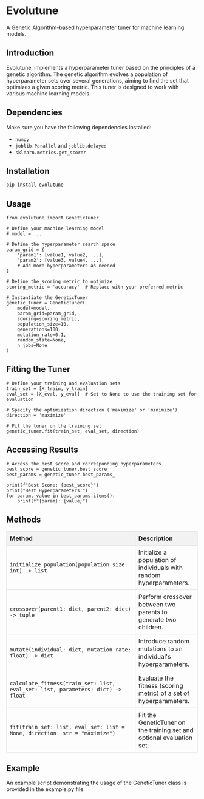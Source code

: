 # Evolutune
A Genetic Algorithm-based hyperparameter tuner for machine learning models.

## Introduction
Evolutune, implements a hyperparameter tuner based on the principles of a genetic algorithm. The genetic algorithm evolves a population of hyperparameter sets over several generations, aiming to find the set that optimizes a given scoring metric. This tuner is designed to work with various machine learning models.

## Dependencies
Make sure you have the following dependencies installed:

- ```numpy```
- ```joblib.Parallel``` and ```joblib.delayed```
- ```sklearn.metrics.get_scorer```

## Installation
```sh
pip install evolutune
```

## Usage
```python3
from evolutune import GeneticTuner

# Define your machine learning model
# model = ...

# Define the hyperparameter search space
param_grid = {
    'param1': [value1, value2, ...],
    'param2': [value3, value4, ...],
    # Add more hyperparameters as needed
}

# Define the scoring metric to optimize
scoring_metric = 'accuracy'  # Replace with your preferred metric

# Instantiate the GeneticTuner
genetic_tuner = GeneticTuner(
    model=model,
    param_grid=param_grid,
    scoring=scoring_metric,
    population_size=10,
    generations=100,
    mutation_rate=0.1,
    random_state=None,
    n_jobs=None
)
```

## Fitting the Tuner
```python3
# Define your training and evaluation sets
train_set = [X_train, y_train]
eval_set = [X_eval, y_eval]  # Set to None to use the training set for evaluation

# Specify the optimization direction ('maximize' or 'minimize')
direction = 'maximize'

# Fit the tuner on the training set
genetic_tuner.fit(train_set, eval_set, direction)
```

## Accessing Results
```python3
# Access the best score and corresponding hyperparameters
best_score = genetic_tuner.best_score_
best_params = genetic_tuner.best_params_

print(f"Best Score: {best_score}")
print("Best Hyperparameters:")
for param, value in best_params.items():
    print(f"{param}: {value}")
```

## Methods

<div class="method-table">

| Method                                                                          | Description                                                           |
|---------------------------------------------------------------------------------|-----------------------------------------------------------------------|
| `initialize_population(population_size: int) -> list`                           | Initialize a population of individuals with random hyperparameters.   |
| `crossover(parent1: dict, parent2: dict) -> tuple`                              | Perform crossover between two parents to generate two children.       |
| `mutate(individual: dict, mutation_rate: float) -> dict`                        | Introduce random mutations to an individual's hyperparameters.        |
| `calculate_fitness(train_set: list, eval_set: list, parameters: dict) -> float` | Evaluate the fitness (scoring metric) of a set of hyperparameters.    |
| `fit(train_set: list, eval_set: list = None, direction: str = "maximize")`      | Fit the GeneticTuner on the training set and optional evaluation set. |

</div>

<style>
.method-table {
    border-collapse: collapse;
    width: 100%;
}

.method-table th, .method-table td {
    border: 1px solid #ddd;
    padding: 8px;
    text-align: left;
}

.method-table th {
    background-color: #f2f2f2;
}

.method-table tr:hover {
    background-color: #f5f5f5;
}
</style>

## Example
An example script demonstrating the usage of the GeneticTuner class is provided in the example.py file.